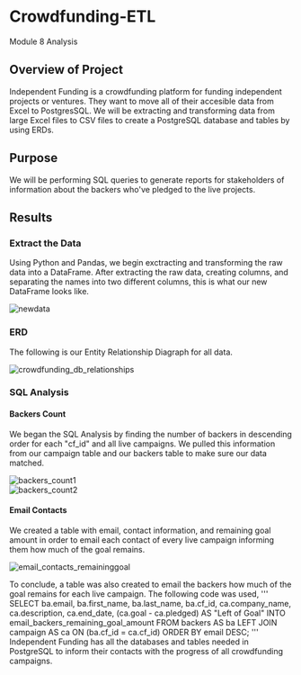 # Crowdfunding-ETL
Module 8 Analysis
## Overview of Project
Independent Funding is a crowdfunding platform for funding independent projects or ventures. They want to move all of their accesible data from Excel to PostgresSQL. We will be extracting and transforming data from large Excel files to CSV files to create a PostgreSQL database and tables by using ERDs.

## Purpose
We will be performing SQL queries to generate reports for stakeholders of information about the backers who've pledged to the live projects.

## Results
### Extract the Data
Using Python and Pandas, we begin exctracting and transforming the raw data into a DataFrame. After extracting the raw data, creating columns, and separating the names into two different columns, this is what our new DataFrame looks like. 

![newdata](newdata.png)

### ERD
The following is our Entity Relationship Diagraph for all data.

![crowdfunding_db_relationships](crowdfunding_db_relationships.png)

### SQL Analysis
#### Backers Count
We began the SQL Analysis by finding the number of backers in descending order for each "cf_id" and all live campaigns. We pulled this information from our campaign table and our backers table to make sure our data matched.

![backers_count1](backers_count1.png)  
![backers_count2](backers_count2.png)

#### Email Contacts
We created a table with email, contact information, and remaining goal amount in order to email each contact of every live campaign informing them how much of the goal remains.

![email_contacts_remaininggoal](email_contacts_remaininggoal.png)

To conclude, a table was also created to email the backers how much of the goal remains for each live campaign. The following code was used, 
'''
SELECT
	ba.email,
	ba.first_name,
	ba.last_name,
	ba.cf_id,
	ca.company_name,
	ca.description,
	ca.end_date,
	(ca.goal - ca.pledged) AS "Left of Goal"
INTO email_backers_remaining_goal_amount
FROM backers AS ba
LEFT JOIN campaign AS ca
ON (ba.cf_id = ca.cf_id)
ORDER BY email DESC;
'''
Independent Funding has all the databases and tables needed in PostgreSQL to inform their contacts with the progress of all crowdfunding campaigns.
